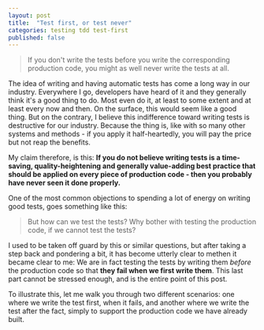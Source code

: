 ```yaml
---
layout: post
title:  "Test first, or test never"
categories: testing tdd test-first
published: false
---
```

> If you don't write the tests before you write the corresponding production code, you might as well never write the tests at all.

The idea of writing and having automatic tests has come a long way in our industry. Everywhere I go, developers have heard of it and they generally think it's a good thing to do. Most even do it, at least to some extent and at least every now and then. On the surface, this would seem like a good thing. But on the contrary, I believe this indifference toward writing tests is destructive for our industry. Because the thing is, like with so many other systems and methods - if you apply it half-heartedly, you will pay the price but not reap the benefits.

My claim therefore, is this: **If you do not believe writing tests is a time-saving, quality-heightening and generally value-adding best practice that should be applied on every piece of production code - then you probably have never seen it done properly.**

One of the most common objections to spending a lot of energy on writing good tests, goes something like this:

> But how can we test the tests? Why bother with testing the production code, if we cannot test the tests?

I used to be taken off guard by this or similar questions, but after taking a step back and pondering a bit, it has become utterly clear to methen it became clear to me: We are in fact testing the tests by writing them _before_ the production code so that **they fail when we first write them**. This last part cannot be stressed enough, and is the entire point of this post.

To illustrate this, let me walk you through two different scenarios: one where we write the test first, when it fails, and another where we write the test after the fact, simply to support the production code we have already built. 
